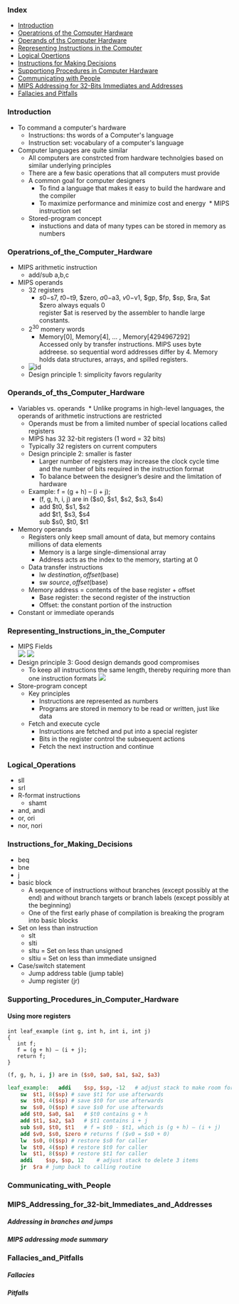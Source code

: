 ### Index

* [Introduction](#Introduction)
* [Operatrions of the Computer Hardware](#Operatrions_of_the_Computer_Hardware)
* [Operands of ths Computer Hardware](#Operands_of_ths_Computer_Hardware)
* [Representing Instructions in the Computer](#Representing_Instructions_in_the_Computer)
* [Logical Opertions](#)
* [Instructions for Making Decisions](#)
* [Supportiong Procedures in Computer Hardware](#)
* [Communicating with People](#)
* [MIPS Addressing for 32-Bits Immediates and Addresses](#)
* [Fallacies and Pitfalls](#)

### Introduction
* To command a computer's hardware
  * Instructions: ths words of a Computer's language
  * Instruction set: vocabulary of a computer's language
* Computer languages are quite similar
  * All computers are constrcted from hardware technolgies based on similar underlying principles
  * There are a few basic operations that all computers must provide
  * A common goal for computer designers
    * To find a language that makes it easy to build the hardware and the compiler
    * To maximize performance and minimize cost and energy
  * MIPS instruction set
  * Stored-program concept
    * instuctions and data of many types can be stored in memory as numbers
    
### Operatrions_of_the_Computer_Hardware
* MIPS arithmetic instruction
  * add/sub a,b,c
* MIPS operands
  * 32 registers
    * $s0-$s7, $t0-$t9, $zero, $a0-$a3, $v0-$v1, $gp, $fp, $sp, $ra, $at  
    $zero always equals 0  
    register $at is reserved by the assembler to handle large constants.
  * 2<sup>30</sup> momery words
    * Memory[0], Memory[4], ... , Memory[4294967292]  
    Accessed only by transfer instructions. MIPS uses byte addreese. so sequential word addresses differ by 4. Memory holds data structures, arrays, and spilled registers.
  * ![id](http://www.jamalalsakran.me/Org/MIPS.jpg)
  * Design principle 1: simplicity favors regularity

### Operands_of_ths_Computer_Hardware
* Variables vs. operands
  * Unlike programs in high-level languages, the operands of arithmetic instructions are <a alt = "受限制的">restricted</a>
    * Operands must be from a limited number of special locations called registers
    * MIPS has 32 32-bit registers (1 word = 32 bits)
    * Typically 32 registers on current computers
  * Design principle 2: smaller is faster
    * Larger number of registers may increase the clock cycle time and the number of bits required in the instruction format
    * To balance between the designer’s desire and the limitation of hardware
  * Example: f = (g + h) – (i + j);
    * (f, g, h, i, j) are in ($s0, $s1, $s2, $s3, $s4)
    * add	$t0, $s1, $s2  
    add	$t1, $s3, $s4  
    sub	$s0, $t0, $t1
* Memory operands
  * Registers only keep small amount of data, but memory contains millions of data elements
    * Memory is a large single-dimensional array
    * Address acts as the index to the memory, starting at 0
  * Data transfer instructions
    * lw	$destination, offset($base)
    * sw	$source, offset($base)
  * Memory address = contents of the base register + offset
    * Base register: the second register of the instruction
    * Offset: the constant portion of the instruction
* Constant or immediate operands

### Representing_Instructions_in_the_Computer
* MIPS Fields  
![](http://slideplayer.com/slide/5018290/16/images/5/MIPS+Instruction+Formats.jpg)
![](http://slideplayer.com/slide/5018290/16/images/6/MIPS+R-Type+(ALU)+Instruction+Fields.jpg)
* Design principle 3: Good design demands good compromises
  * To keep all instructions the same length, thereby requiring more than one instruction formats
![](http://player.slideplayer.com/13/3741739/data/images/img49.jpg)
* Store-program concept
  * Key principles
     * Instructions are represented as numbers
     * Programs are stored in memory to be read or written, just like data
  * Fetch and execute cycle
     * Instructions are fetched and put into a special register
     * Bits in the register control the subsequent actions
     * Fetch the next instruction and continue
### Logical_Operations
* sll
* srl
* R-format instructions
  * shamt
* and, andi
* or, ori
* nor, nori

### Instructions_for_Making_Decisions
* beq
* bne
* j
* basic block
  * A sequence of instructions without branches (except possibly at the end) and without branch targets or branch labels (except possibly at the beginning)
  * One of the first early phase of compilation is breaking the program into basic blocks
* Set on less than instruction
  * slt
  * slti
  * sltu = Set on less than unsigned
  * sltiu = Set on less than immediate unsigned
* Case/switch statement
  * Jump address table (jump table)
  * Jump register (jr)

### Supporting_Procedures_in_Computer_Hardware
#### Using more registers
```
int leaf_example (int g, int h, int i, int j)  
{  
   int f;  
   f = (g + h) – (i + j);  
   return f;  
}  
```
```mips
(f, g, h, i, j) are in ($s0, $a0, $a1, $a2, $a3)

leaf_example:	addi	$sp, $sp, -12	# adjust stack to make room for 3 items
	sw	$t1, 8($sp)	# save $t1 for use afterwards
	sw	$t0, 4($sp)	# save $t0 for use afterwards
	sw	$s0, 0($sp)	# save $s0 for use afterwards
	add	$t0, $a0, $a1	# $t0 contains g + h
	add	$t1, $a2, $a3	# $t1 contains i + j
	sub	$s0, $t0, $t1	# f = $t0 - $t1, which is (g + h) – (i + j)
	add	$v0, $s0, $zero	# returns f ($v0 = $s0 + 0)
	lw	$s0, 0($sp)	# restore $s0 for caller
	lw	$t0, 4($sp)	# restore $t0 for caller
	lw	$t1, 8($sp)	# restore $t1 for caller
	addi	$sp, $sp, 12	# adjust stack to delete 3 items
	jr	$ra	# jump back to calling routine
```
### Communicating_with_People
### MIPS_Addressing_for_32-bit_Immediates_and_Addresses
##### Addressing in branches and jumps
##### MIPS addressing mode summary

### Fallacies_and_Pitfalls
##### Fallacies
##### Pitfalls
